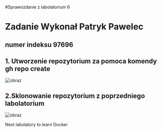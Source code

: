 #Sprawozdanie z labolatorium 6

# Zadanie Wykonał Patryk Pawelec
## numer indeksu 97696

## 1. Utworzenie repozytorium za pomoca komendy gh repo create

![obraz](https://github.com/Platynus/pawcho6/assets/56522713/e972ef16-7d78-484e-8d4f-266af361f529)

## 2.Sklonowanie repozytorium z poprzedniego labolatorium

![obraz](https://github.com/Platynus/pawcho6/assets/56522713/6f93c2a0-5e29-482b-8e72-8907fb2fb9cb)



Next labolatory to learn Docker

